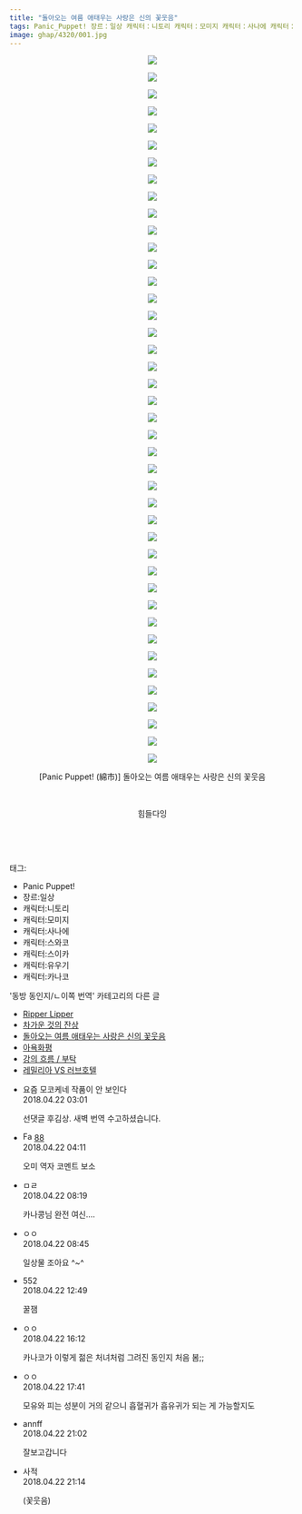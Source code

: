 ```yaml
---
title: "돌아오는 여름 애태우는 사랑은 신의 꽃웃음"
tags: Panic_Puppet! 장르：일상 캐릭터：니토리 캐릭터：모미지 캐릭터：사나에 캐릭터：스와코 캐릭터：스이카 캐릭터：유우기 캐릭터：카나코 綿市 동방_동인지／ㄴ이쪽_번역
image: ghap/4320/001.jpg
---
```

<div class="article">
<p style="text-align: center; clear: none; float: none;"><img src="{{ site.nasurl }}/ghap/4320/001.jpg"/></p>
<p style="text-align: center; clear: none; float: none;"><img src="{{ site.nasurl }}/ghap/4320/002.jpg"/></p>
<p style="text-align: center; clear: none; float: none;"><img src="{{ site.nasurl }}/ghap/4320/003.jpg"/></p>
<p style="text-align: center; clear: none; float: none;"><img src="{{ site.nasurl }}/ghap/4320/004.jpg"/></p>
<p style="text-align: center; clear: none; float: none;"><img src="{{ site.nasurl }}/ghap/4320/005.jpg"/></p>
<p style="text-align: center; clear: none; float: none;"><img src="{{ site.nasurl }}/ghap/4320/006.jpg"/></p>
<p style="text-align: center; clear: none; float: none;"><img src="{{ site.nasurl }}/ghap/4320/007.jpg"/></p>
<p style="text-align: center; clear: none; float: none;"><img src="{{ site.nasurl }}/ghap/4320/008.jpg"/></p>
<p style="text-align: center; clear: none; float: none;"><img src="{{ site.nasurl }}/ghap/4320/009.jpg"/></p>
<p style="text-align: center; clear: none; float: none;"><img src="{{ site.nasurl }}/ghap/4320/010.jpg"/></p>
<p style="text-align: center; clear: none; float: none;"><img src="{{ site.nasurl }}/ghap/4320/011.jpg"/></p>
<p style="text-align: center; clear: none; float: none;"><img src="{{ site.nasurl }}/ghap/4320/012.jpg"/></p>
<p style="text-align: center; clear: none; float: none;"><img src="{{ site.nasurl }}/ghap/4320/013.jpg"/></p>
<p style="text-align: center; clear: none; float: none;"><img src="{{ site.nasurl }}/ghap/4320/014.jpg"/></p>
<p style="text-align: center; clear: none; float: none;"><img src="{{ site.nasurl }}/ghap/4320/015.jpg"/></p>
<p style="text-align: center; clear: none; float: none;"><img src="{{ site.nasurl }}/ghap/4320/016.jpg"/></p>
<p style="text-align: center; clear: none; float: none;"><img src="{{ site.nasurl }}/ghap/4320/017.jpg"/></p>
<p style="text-align: center; clear: none; float: none;"><img src="{{ site.nasurl }}/ghap/4320/018.jpg"/></p>
<p style="text-align: center; clear: none; float: none;"><img src="{{ site.nasurl }}/ghap/4320/019.jpg"/></p>
<p style="text-align: center; clear: none; float: none;"><img src="{{ site.nasurl }}/ghap/4320/020.jpg"/></p>
<p style="text-align: center; clear: none; float: none;"><img src="{{ site.nasurl }}/ghap/4320/021.jpg"/></p>
<p style="text-align: center; clear: none; float: none;"><img src="{{ site.nasurl }}/ghap/4320/022.jpg"/></p>
<p style="text-align: center; clear: none; float: none;"><img src="{{ site.nasurl }}/ghap/4320/023.jpg"/></p>
<p style="text-align: center; clear: none; float: none;"><img src="{{ site.nasurl }}/ghap/4320/024.jpg"/></p>
<p style="text-align: center; clear: none; float: none;"><img src="{{ site.nasurl }}/ghap/4320/025.jpg"/></p>
<p style="text-align: center; clear: none; float: none;"><img src="{{ site.nasurl }}/ghap/4320/026.jpg"/></p>
<p style="text-align: center; clear: none; float: none;"><img src="{{ site.nasurl }}/ghap/4320/027.jpg"/></p>
<p style="text-align: center; clear: none; float: none;"><img src="{{ site.nasurl }}/ghap/4320/028.jpg"/></p>
<p style="text-align: center; clear: none; float: none;"><img src="{{ site.nasurl }}/ghap/4320/029.jpg"/></p>
<p style="text-align: center; clear: none; float: none;"><img src="{{ site.nasurl }}/ghap/4320/030.jpg"/></p>
<p style="text-align: center; clear: none; float: none;"><img src="{{ site.nasurl }}/ghap/4320/031.jpg"/></p>
<p style="text-align: center; clear: none; float: none;"><img src="{{ site.nasurl }}/ghap/4320/032.jpg"/></p>
<p style="text-align: center; clear: none; float: none;"><img src="{{ site.nasurl }}/ghap/4320/033.jpg"/></p>
<p style="text-align: center; clear: none; float: none;"><img src="{{ site.nasurl }}/ghap/4320/034.jpg"/></p>
<p style="text-align: center; clear: none; float: none;"><img src="{{ site.nasurl }}/ghap/4320/035.jpg"/></p>
<p style="text-align: center; clear: none; float: none;"><img src="{{ site.nasurl }}/ghap/4320/036.jpg"/></p>
<p style="text-align: center; clear: none; float: none;"><img src="{{ site.nasurl }}/ghap/4320/037.jpg"/></p>
<p style="text-align: center; clear: none; float: none;"><img src="{{ site.nasurl }}/ghap/4320/038.jpg"/></p>
<p style="text-align: center; clear: none; float: none;"><img src="{{ site.nasurl }}/ghap/4320/039.jpg"/></p>
<p style="text-align: center; clear: none; float: none;"><img src="{{ site.nasurl }}/ghap/4320/040.jpg"/></p>
<p style="text-align: center; clear: none; float: none;"><img src="{{ site.nasurl }}/ghap/4320/041.jpg"/></p>
<p style="text-align: center; clear: none; float: none;"><img src="{{ site.nasurl }}/ghap/4320/042.jpg"/></p>
<p style="text-align: center; clear: none; float: none;">[Panic Puppet! (綿市)] 돌아오는 여름 애태우는 사랑은 신의 꽃웃음</p>
<p style="text-align: center; clear: none; float: none;"><br/></p>
<p style="text-align: center; clear: none; float: none;">힘들다잉</p>
<p style="text-align: center; clear: none; float: none;"><br/></p>
<p><br/></p>
</div><div class="tagTrail">
<p>태그: </p>
<ul>
<li>Panic Puppet!</li>
<li>장르:일상</li>
<li>캐릭터:니토리</li>
<li>캐릭터:모미지</li>
<li>캐릭터:사나에</li>
<li>캐릭터:스와코</li>
<li>캐릭터:스이카</li>
<li>캐릭터:유우기</li>
<li>캐릭터:카나코</li>
</ul>
</div><div class="another">
<p>'동방 동인지/ㄴ이쪽 번역' 카테고리의 다른 글</p>
<ul>
<li><a href="/2018-04-24-ghap_4322">Ripper Lipper</a></li>
<li><a href="/2018-04-22-ghap_4321">차가운 것의 잔상</a></li>
<li><a href="/2018-04-22-ghap_4320">돌아오는 여름 애태우는 사랑은 신의 꽃웃음</a></li>
<li><a href="/2018-04-21-ghap_4319">아욕화평</a></li>
<li><a href="/2018-04-20-ghap_4307">강의 흐름 / 부탁</a></li>
<li><a href="/2018-04-18-ghap_4306">레밀리아 VS 러브호텔</a></li>
</ul>
</div><div class="cb_module cb_fluid">
<div class="cb_wrt cb_profile">
<div class="comment">
<ul>
<li class="cb_thumb_off" id="comment15242886">
<div class="cb_comment_area">
<div class="cb_info_area">
<div class="cb_section">
<span class="cb_nick_name">요즘 모코케네 작품이 안 보인다</span>
</div>
<div class="cb_section">
<span class="cb_date">2018.04.22 03:01 </span>
</div>
</div>
<div class="cb_dsc_comment">
<p class="cb_dsc">
											선댓글 후김상. 새벽 번역 수고하셨습니다.
										</p>
</div>
</div></li>
<li class="cb_thumb_off" id="comment15242905">
<div class="cb_comment_area">
<div class="cb_info_area">
<div class="cb_section">
<span class="cb_nick_name"><img alt="Favicon of http://8068joshua1@naver.com" height="16" onerror="this.onerror=null;this.parentNode.removeChild(this)" src="http://naver.com/favicon.ico" width="16"/> <a href="http://8068joshua1@naver.com" onclick="return openLinkInNewWindow(this)">88</a></span>
</div>
<div class="cb_section">
<span class="cb_date">2018.04.22 04:11 </span>
</div>
</div>
<div class="cb_dsc_comment">
<p class="cb_dsc">
											오미 역자 코멘트 보소
										</p>
</div>
</div></li>
<li class="cb_thumb_off" id="comment15242943">
<div class="cb_comment_area">
<div class="cb_info_area">
<div class="cb_section">
<span class="cb_nick_name">ㅁㄹ</span>
</div>
<div class="cb_section">
<span class="cb_date">2018.04.22 08:19 </span>
</div>
</div>
<div class="cb_dsc_comment">
<p class="cb_dsc">
											카나콩님 완전 여신....
										</p>
</div>
</div></li>
<li class="cb_thumb_off" id="comment15242952">
<div class="cb_comment_area">
<div class="cb_info_area">
<div class="cb_section">
<span class="cb_nick_name">ㅇㅇ</span>
</div>
<div class="cb_section">
<span class="cb_date">2018.04.22 08:45 </span>
</div>
</div>
<div class="cb_dsc_comment">
<p class="cb_dsc">
											일상물 조아요 ^~^
										</p>
</div>
</div></li>
<li class="cb_thumb_off" id="comment15243020">
<div class="cb_comment_area">
<div class="cb_info_area">
<div class="cb_section">
<span class="cb_nick_name">552</span>
</div>
<div class="cb_section">
<span class="cb_date">2018.04.22 12:49 </span>
</div>
</div>
<div class="cb_dsc_comment">
<p class="cb_dsc">
											꿀잼
										</p>
</div>
</div></li>
<li class="cb_thumb_off" id="comment15243073">
<div class="cb_comment_area">
<div class="cb_info_area">
<div class="cb_section">
<span class="cb_nick_name">ㅇㅇ</span>
</div>
<div class="cb_section">
<span class="cb_date">2018.04.22 16:12 </span>
</div>
</div>
<div class="cb_dsc_comment">
<p class="cb_dsc">
											카나코가 이렇게 젊은 처녀처럼 그려진 동인지 처음 봄;;
										</p>
</div>
</div></li>
<li class="cb_thumb_off" id="comment15243096">
<div class="cb_comment_area">
<div class="cb_info_area">
<div class="cb_section">
<span class="cb_nick_name">ㅇㅇ</span>
</div>
<div class="cb_section">
<span class="cb_date">2018.04.22 17:41 </span>
</div>
</div>
<div class="cb_dsc_comment">
<p class="cb_dsc">
											모유와 피는 성분이 거의 같으니 흡혈귀가 흡유귀가 되는 게 가능할지도
										</p>
</div>
</div></li>
<li class="cb_thumb_off" id="comment15243195">
<div class="cb_comment_area">
<div class="cb_info_area">
<div class="cb_section">
<span class="cb_nick_name">annff</span>
</div>
<div class="cb_section">
<span class="cb_date">2018.04.22 21:02 </span>
</div>
</div>
<div class="cb_dsc_comment">
<p class="cb_dsc">
											잘보고갑니다
										</p>
</div>
</div></li>
<li class="cb_thumb_off" id="comment15243204">
<div class="cb_comment_area">
<div class="cb_info_area">
<div class="cb_section">
<span class="cb_nick_name">사적</span>
</div>
<div class="cb_section">
<span class="cb_date">2018.04.22 21:14 </span>
</div>
</div>
<div class="cb_dsc_comment">
<p class="cb_dsc">
											(꽃웃음)
										</p>
</div>
</div></li>
</ul>
</div>
</div><!-- commentList close -->
</div>